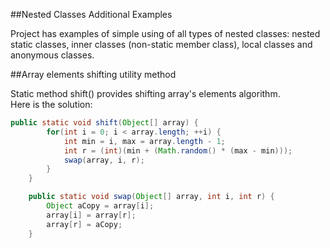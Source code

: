 ##Nested Classes Additional Examples

Project has examples of simple using of all types of nested classes:
nested static classes, inner classes (non-static member class), 
local classes and anonymous classes.

##Array elements shifting utility method

Static method shift() provides shifting array's elements algorithm.  
Here is the solution:

```java
public static void shift(Object[] array) {
        for(int i = 0; i < array.length; ++i) {
            int min = i, max = array.length - 1;
            int r = (int)(min + (Math.random() * (max - min)));
            swap(array, i, r);
        }
    }

    public static void swap(Object[] array, int i, int r) {
        Object aCopy = array[i];
        array[i] = array[r];
        array[r] = aCopy;
    }
```